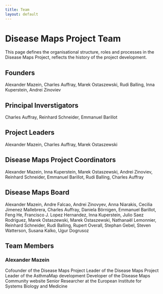 ```yaml
---
title: Team
layout: default
---
```


# Disease Maps Project Team

This page defines the organisational structure, roles and processes in the  Disease Maps Project, reflects the history of the project development.

## Founders

Alexander Mazein, Charles Auffray, Marek Ostaszewski, Rudi Balling, Inna Kuperstein, Andrei Zinoviev

## Principal Inverstigators

Charles Auffray, Reinhard Schneider, Emmanuel Barillot

## Project Leaders

Alexander Mazein, Charles Auffray, Marek Ostaszewski

## Disease Maps Project Coordinators

Alexander Mazein, Inna Kuperstein, Marek Ostaszewski, Andrei Zinoviev, Reinhard Schneider, Emmanuel Barillot, Rudi Balling, Charles Auffray

## Disease Maps Board

Alexander Mazein, Andre Falcao, Andrei Zinovyev, Anna Niarakis, Cecilia Jimenez Mallebrera, Charles Auffray, Daniela Börnigen, Emmanuel Barillot, Feng He, Francisco J. Lopez Hernandez, Inna Kuperstein, Julio Saez Rodriguez, Marek Ostaszewski, Marek Ostaszewski, Nathanaël Lemonnier, Reinhard Schneider, Rudi Balling, Rupert Overall, Stephan Gebel, Steven Watterson, Susana Kalko, Ugur Dogrusoz

## Team Members

### Alexander Mazein
Cofounder of the Disease Maps Project
Leader of the Disease Maps Project
Leader of the AsthmaMap development
Developer of the Disease Maps Community website
Senior Researcher at the European Institute for Systems Biology and Medicine


